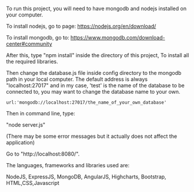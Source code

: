 To run this project, you will need to have mongodb and nodejs installed on your computer.

To install nodejs, go to page:
https://nodejs.org/en/download/

To install mongodb, go to:
https://www.mongodb.com/download-center#community

After this, type "npm install" inside the directory of this project,
To install all the required libraries.

Then change the database.js file inside config directory to the mongodb 
path in your local computer. The default address is always "localhost:27017" and in my case, 'test' is the name of the database to be connected to, you may want to change the database name to your own.

	url:'mongodb://localhost:27017/the_name_of_your_own_database'


Then in command line, type:

"node server.js"

(There may be some error messages but it actually does not affect the application)

Go to "http://localhost:8080/".

The languages, frameworks and libraries used are:

NodeJS, ExpressJS, MongoDB, AngularJS, Highcharts, Bootstrap, HTML,CSS,Javascript

